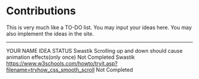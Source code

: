 # Contributions
This is very much like a TO-DO list. You may input your ideas here.
You may also implement the ideas in the site.

--------------------------------------
YOUR NAME               IDEA                                                                          STATUS
Swastik                 Scrolling up and down should cause animation effects(only once)               Not Completed
Swastik                 https://www.w3schools.com/howto/tryit.asp?filename=tryhow_css_smooth_scroll   Not Completed
